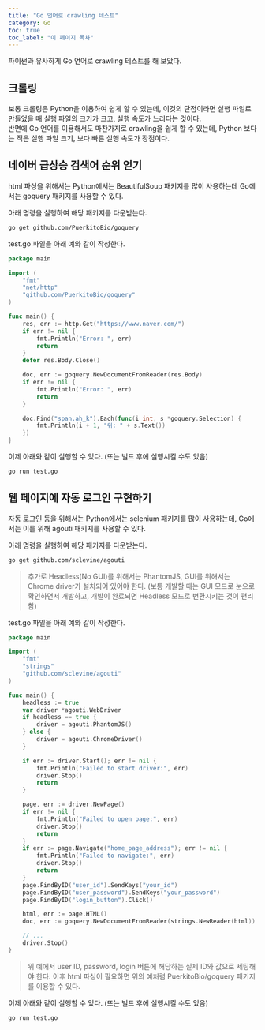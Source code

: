 ```yaml
---
title: "Go 언어로 crawling 테스트"
category: Go
toc: true
toc_label: "이 페이지 목차"
---
```


파이썬과 유사하게 Go 언어로 crawling 테스트를 해 보았다.

## 크롤링
보통 크롤링은 Python을 이용하여 쉽게 할 수 있는데, 이것의 단점이라면 실행 파일로 만들었을 때 실행 파일의 크기가 크고, 실행 속도가 느리다는 것이다.  
반면에 Go 언어를 이용해서도 마찬가지로 crawling을 쉽게 할 수 있는데, Python 보다는 적은 실행 파일 크기, 보다 빠른 실행 속도가 장점이다.

## 네이버 급상승 검색어 순위 얻기
html 파싱을 위해서는 Python에서는 BeautifulSoup 패키지를 많이 사용하는데 Go에서는 goquery 패키지를 사용할 수 있다.

아래 명령을 실행하여 해당 패키지를 다운받는다.
```sh
go get github.com/PuerkitoBio/goquery
```
test.go 파일을 아래 예와 같이 작성한다.
```go
package main

import (
    "fmt"
    "net/http"
    "github.com/PuerkitoBio/goquery"
)

func main() {
    res, err := http.Get("https://www.naver.com/")
    if err != nil {
        fmt.Println("Error: ", err)
        return
    }
    defer res.Body.Close()

    doc, err := goquery.NewDocumentFromReader(res.Body)
    if err != nil {
        fmt.Println("Error: ", err)
        return
    }

    doc.Find("span.ah_k").Each(func(i int, s *goquery.Selection) {
        fmt.Println(i + 1, "위: " + s.Text())
    })
}
```
이제 아래와 같이 실행할 수 있다.  (또는 빌드 후에 실행시킬 수도 있음)
```sh
go run test.go
```

## 웹 페이지에 자동 로그인 구현하기
자동 로그인 등을 위해서는 Python에서는 selenium 패키지를 많이 사용하는데, Go에서는 이를 위해 agouti 패키지를 사용할 수 있다.

아래 명령을 실행하여 해당 패키지를 다운받는다.
```sh
go get github.com/sclevine/agouti
```
> 추가로 Headless(No GUI)를 위해서는 PhantomJS, GUI를 위해서는 Chrome driver가 설치되어 있어야 한다. (보통 개발할 때는 GUI 모드로 눈으로 확인하면서 개발하고, 개발이 완료되면 Headless 모드로 변환시키는 것이 편리함)

test.go 파일을 아래 예와 같이 작성한다.
```go
package main

import (
    "fmt"
    "strings"
    "github.com/sclevine/agouti"
)

func main() {
    headless := true
    var driver *agouti.WebDriver
    if headless == true {
        driver = agouti.PhantomJS()
    } else {
        driver = agouti.ChromeDriver()
    }

    if err := driver.Start(); err != nil {
        fmt.Println("Failed to start driver:", err)
        driver.Stop()
        return
    }

    page, err := driver.NewPage()
    if err != nil {
        fmt.Println("Failed to open page:", err)
        driver.Stop()
        return
    }
    if err := page.Navigate("home_page_address"); err != nil {
        fmt.Println("Failed to navigate:", err)
        driver.Stop()
        return
    }
    page.FindByID("user_id").SendKeys("your_id")
    page.FindByID("user_password").SendKeys("your_password")
    page.FindByID("login_button").Click()

    html, err := page.HTML()
    doc, err := goquery.NewDocumentFromReader(strings.NewReader(html))

    // ...
    driver.Stop()
}
```
> 위 예에서 user ID, password, login 버튼에 해당하는 실제 ID와 값으로 세팅해야 한다.
> 이후 html 파싱이 필요하면 위의 예처럼 PuerkitoBio/goquery 패키지를 이용할 수 있다.

이제 아래와 같이 실행할 수 있다.  (또는 빌드 후에 실행시킬 수도 있음)
```sh
go run test.go
```
